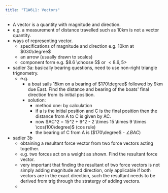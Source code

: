 ```yaml
---
title: "T1W6L1: Vectors"
---
```


- A vector is a quantity with magnitude and direction.
- e.g. a measurement of distance travelled such as 10km is not a vector quantity.
- ways of representing vector.
	- specifications of magnitude and direction e.g. 10km at $030\degree$
	- an arrow (usually drawn to scales)
	- component form e.g. $8.6 \choose 5$ or $<8.6,5>$
- sadler 3a: basically bearing questions, need to use non-right triangle trignometry.
	- e.g.
		- a boat sails 15km on a bearing of $170\degree$ followed by 9km due East. Find the distance and bearing of the boats' final direction from its initial position.
		- solution:
			- method one: by calculation
			- if a is the initial position and C is the final position then the distance from A to C is given by AC.
			- now $AC^2 = 15^2 + 9^2 - 2 \times 15 \times 9 \times \cos(100\degree)$ (cos rule)
			- the bearing of C from A is ($170\degree$ - $\angle BAC$)
- sadler 3b
	- obtaining a resultant force vector from two force vectors  acting together.
	- e.g. two forces act on a weight as shown. Find the resultant force vector.
	- very important that finding the resultant of two force vectors is not simply adding magnitude and direction, only applicable if both vectors are in the exact direction, such the resultant needs to be derived from trig through the stratergy of adding vectors.
	- 